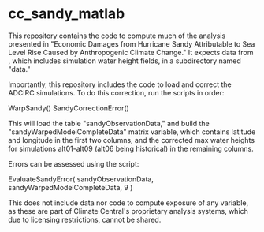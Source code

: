 # cc_sandy_matlab
 
This repository contains the code to compute much of the analysis presented in "Economic Damages from Hurricane Sandy Attributable to Sea Level Rise Caused by Anthropogenic Climate Change." It expects data from <link>, which includes simulation water height fields, in a subdirectory named "data."

Importantly, this repository includes the code to load and correct the ADCIRC simulations. To do this correction, run the scripts in order:

WarpSandy()
SandyCorrectionError()

This will load the table "sandyObservationData," and build the "sandyWarpedModelCompleteData" matrix variable, which contains latitude and longitude in the first two columns, and the corrected max water heights for simulations alt01-alt09 (alt06 being historical) in the remaining columns.

Errors can be assessed using the script:

EvaluateSandyError( sandyObservationData, sandyWarpedModelCompleteData, 9 )

This does not include data nor code to compute exposure of any variable, as these are part of Climate Central's proprietary analysis systems, which due to licensing restrictions, cannot be shared.
